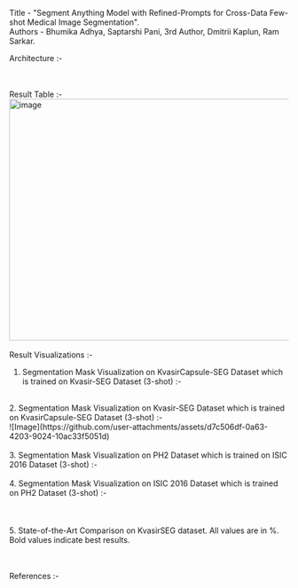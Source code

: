 Title - "Segment Anything Model with Refined-Prompts for Cross-Data Few-shot Medical Image Segmentation". <br />
Authors - Bhumika Adhya, Saptarshi Pani, 3rd Author, Dmitrii Kaplun, Ram Sarkar. <br />

Architecture :- <br />

<br /><br />
Result Table :- <br />
<img width="812" height="436" alt="image" src="https://github.com/user-attachments/assets/d99efadf-88f8-4669-938b-f6ee17fae256" />
<br /><br />
Result Visualizations :- <br />
1. Segmentation Mask Visualization on KvasirCapsule-SEG Dataset which is trained on Kvasir-SEG Dataset (3-shot) :- <br />
 <br />
2. Segmentation Mask Visualization on Kvasir-SEG Dataset which is trained on KvasirCapsule-SEG Dataset (3-shot) :- <br />
![Image](https://github.com/user-attachments/assets/d7c506df-0a63-4203-9024-10ac33f5051d) <br />
 <br />
3. Segmentation Mask Visualization on PH2 Dataset which is trained on ISIC 2016 Dataset (3-shot) :- <br />
 <br />
4. Segmentation Mask Visualization on ISIC 2016 Dataset which is trained on PH2 Dataset (3-shot) :- <br />
 <br />
<br /><br />
5. State-of-the-Art Comparison on KvasirSEG dataset. All values are in %. Bold values indicate best results. <br />

<br /><br />
References :- <br />

